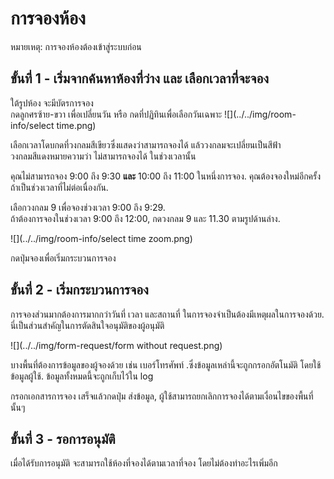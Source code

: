 # การจองห้อง 
หมายเหตุ: การจองห้องต้องเข้าสู่ระบบก่อน

## ขั้นที่ 1 - เริ่มจากค้นหาห้องที่ว่าง และ เลือกเวลาที่จะจอง
ใต้รูปห้อง จะมีบัตรการจอง<br>
กดลูกศรซ้าย-ขวา เพื่อเปลี่ยนวัน หรือ กดที่ปฏิทินเพื่อเลือกวันเฉพาะ
![](../../img/room-info/select time.png)

เลือกเวลาโดบกดที่วงกลมสีเขียวซึ่งแสดงว่าสามารถจองได้ แล้ววงกลมจะเปลี่ยนเป็นสีฟ้า<br>
วงกลมสีแดงหมายความว่า ไม่สามารถจองได้ ในช่วงเวลานั้น

คุณไม่สามารถจอง 9:00 ถึง 9:30 **และ** 10:00 ถึง 11:00 ในหนึ่งการจอง. คุณต้องจองใหม่อีกครั้งถ้าเป็นช่วงเวลาที่ไม่ต่อเนื่องกัน.

เลือกวงกลม 9 เพื่อจองช่วงเวลา 9:00 ถึง 9:29. <br>
ถ้าต้องการจองในช่วงเวลา 9:00 ถึง 12:00, กดวงกลม 9 และ 11.30 ตามรูปด้านล่าง.

![](../../img/room-info/select time zoom.png)

กดปุ่มจองเพื่อเริ่มกระบวนการจอง

## ขั้นที่ 2 - เริ่มกระบวนการจอง
การจองส่วนมากต้องการมากกว่าวันที่ เวลา และสถานที่ ในการจองจำเป็นต้องมีเหตุผลในการจองด้วย. นี่เป็นส่วนสำคัญในการตัดสินใจอนุมัติของผู้อนุมัติ

![](../../img/form-request/form without request.png)

บางพื้นที่ต้องการข้อมูลของผู้จองด้วย เช่น เบอร์โทรศัพท์ .ซึ่งข้อมูลเหล่านี้จะถูกกรอกอัตโนมัติ โดยใช้ข้อมูลผู้ใช้. ข้อมูลทั้งหมดนี้จะถูกเก็บไว้ใน log

กรอกเอกสารการจอง เสร็จแล้วกดปุ่ม ส่งข้อมูล, ผู้ใช้สามารถยกเลิกการจองได้ตามเงื่อนไขของพื้นที่นั้นๆ

## ขั้นที่ 3 - รอการอนุมัติ
เมื่อได้รับการอนุมัติ จะสามารถใช้ห้องที่จองได้ตามเวลาที่จอง โดยไม่ต้องทำอะไรเพิ่มอีก
